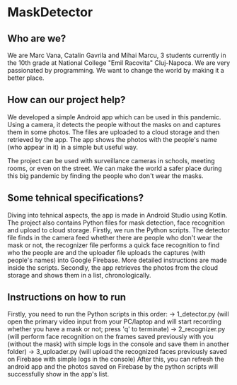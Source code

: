 # MaskDetector
## Who are we?
We are Marc Vana, Catalin Gavrila and Mihai Marcu, 3 students currently in the 10th grade at National College "Emil Racovita" Cluj-Napoca. We are very passionated by programming. We want to change the world by making it a better place.

## How can our project help?
We developed a simple Android app which can be used in this pandemic. Using a camera, it detects the people without the masks on and captures them in some photos. The files are uploaded to a cloud storage and then retrieved by the app. The app shows the photos with the people's name (who appear in it) in a simple but useful way.

The project can be used with surveillance cameras in schools, meeting rooms, or even on the street. We can make the world a safer place during this big pandemic by finding the people who don't wear the masks.

## Some tehnical specifications?
Diving into tehnical aspects, the app is made in Android Studio using Kotlin. The project also contains Python files for mask detection, face recognition and upload to cloud storage. Firstly, we run the Python scripts. The detector file finds in the camera feed whether there are people who don't wear the mask or not, the recognizer file performs a quick face recognition to find who the people are and the uploader file uploads the captures (with people's names) into Google Firebase. More detailed instructions are made inside the scripts. Secondly, the app retrieves the photos from the cloud storage and shows them in a list, chronologically.

## Instructions on how to run
Firstly, you need to run the Python scripts in this order:
    -> 1_detector.py (will open the primary video input from your PC/laptop and will start recording whether you have a mask or not; press 'q' to terminate)
    -> 2_recognizer.py (will perform face recognition on the frames saved previously with you (without the mask) with simple logs in the console and save them in another folder)
    -> 3_uploader.py (will upload the recognized faces previously saved on Firebase with simple logs in the console)
After this, you can refresh the android app and the photos saved on Firebase by the python scripts will successfully show in the app's list.



